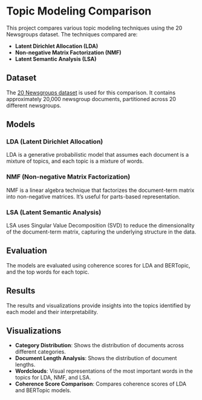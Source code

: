 # Topic Modeling Comparison

This project compares various topic modeling techniques using the 20 Newsgroups dataset. The techniques compared are:

- **Latent Dirichlet Allocation (LDA)**
- **Non-negative Matrix Factorization (NMF)**
- **Latent Semantic Analysis (LSA)**

## Dataset

The [20 Newsgroups dataset](https://scikit-learn.org/0.19/datasets/twenty_newsgroups.html) is used for this comparison. It contains approximately 20,000 newsgroup documents, partitioned across 20 different newsgroups.

## Models

### LDA (Latent Dirichlet Allocation)

LDA is a generative probabilistic model that assumes each document is a mixture of topics, and each topic is a mixture of words.

### NMF (Non-negative Matrix Factorization)

NMF is a linear algebra technique that factorizes the document-term matrix into non-negative matrices. It’s useful for parts-based representation.

### LSA (Latent Semantic Analysis)

LSA uses Singular Value Decomposition (SVD) to reduce the dimensionality of the document-term matrix, capturing the underlying structure in the data.

## Evaluation

The models are evaluated using coherence scores for LDA and BERTopic, and the top words for each topic.

## Results

The results and visualizations provide insights into the topics identified by each model and their interpretability.

## Visualizations

- **Category Distribution**: Shows the distribution of documents across different categories.
- **Document Length Analysis**: Shows the distribution of document lengths.
- **Wordclouds**: Visual representations of the most important words in the topics for LDA, NMF, and LSA.
- **Coherence Score Comparison**: Compares coherence scores of LDA and BERTopic models.
